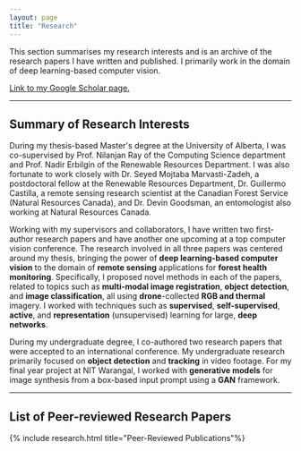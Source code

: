 ```yaml
---
layout: page
title: "Research"
---
```



<body text-align="center">This section summarises my research interests and is an archive of the research papers I have written and published. I primarily work in the domain of deep learning-based computer vision.</body>

<p text-align="center"><a href="https://scholar.google.com/citations?user=rwVTegUAAAAJ&hl=en&oi=ao">Link to my Google Scholar page.</a></p>

---

<h2>Summary of Research Interests</h2>

During my thesis-based Master's degree at the University of Alberta, I was co-supervised by Prof. Nilanjan Ray of the Computing Science department and Prof. Nadir Erbilgin of the Renewable Resources Department. I was also fortunate to work closely with Dr. Seyed Mojtaba Marvasti-Zadeh, a postdoctoral fellow at the Renewable Resources Department,  Dr. Guillermo Castilla, a remote sensing research scientist at the Canadian Forest Service (Natural Resources Canada), and Dr. Devin Goodsman, an entomologist also working at Natural Resources Canada.

Working with my supervisors and collaborators, I have written two first-author research papers and have another one upcoming at a top computer vision conference. The research involved in all three papers was centered around my thesis, bringing the power of **deep learning-based computer vision** to the domain of **remote sensing** applications for **forest health monitoring**. Specifically, I proposed novel methods in each of the papers, related to topics such as **multi-modal image registration**, **object detection**, and **image classification**, all using **drone**-collected **RGB and thermal** imagery. I worked with techniques such as **supervised**, **self-supervised**, **active**, and **representation** (unsupervised) learning for large, **deep networks**.

During my undergraduate degree, I co-authored two research papers that were accepted to an international conference. My undergraduate research primarily focused on **object detection** and **tracking** in video footage. For my final year project at NIT Warangal, I worked with **generative models** for image synthesis from a box-based input prompt using a **GAN** framework.



---

<h2> List of Peer-reviewed Research Papers </h2>
{% include research.html title="Peer-Reviewed Publications"%}

